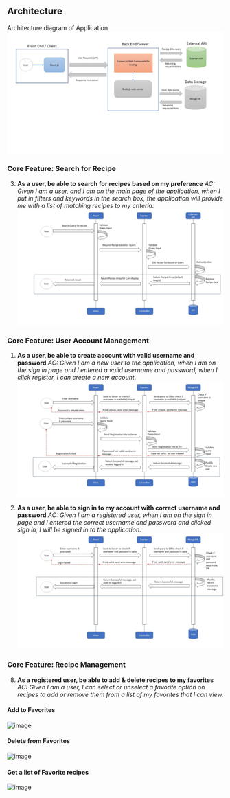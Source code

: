 ## Architecture
Architecture diagram of Application
![image](https://github.com/njzfjiang/Recipe-Shop/blob/dev/Documentation/images/RenewedArchitecture.JPG)

### Core Feature: Search for Recipe
3. **As a user, be able to search for recipes based on my preference**
_AC: Given I am a user, and I am on the main page of the application, when I put in filters and keywords in the search box, the application will provide me with a list of matching recipes to my criteria._
![image](https://github.com/njzfjiang/Recipe-Shop/blob/dev/Documentation/images/SearchFeature.JPG)

### Core Feature: User Account Management
1. **As a user, be able to create account with valid username and password**
_AC: Given I am a new user to the application, when I am on the sign in page and I entered a valid username and password, when I click register, I can create a new account._
![image](https://github.com/njzfjiang/Recipe-Shop/blob/e9e2e69f86d6d1a048a4939172bd0bbaadad2382/Documentation/images/Registeration.jpg)

2. **As a user, be able to sign in to my account with correct username and password**
_AC: Given I am a registered user, when I am on the sign in page and I entered the correct username and password and clicked sign in, I will be signed in to the application._
![image](https://github.com/njzfjiang/Recipe-Shop/blob/e9e2e69f86d6d1a048a4939172bd0bbaadad2382/Documentation/images/Login.jpg)

### Core Feature: Recipe Management
8. **As a registered user, be able to add & delete recipes to my favorites**
_AC: Given I am a user, I can select or unselect a favorite option on recipes to add or remove them from a list of my favorites that I can view._
#### Add to Favorites
![image]()
#### Delete from Favorites
![image]()
#### Get a list of Favorite recipes
![image]()



